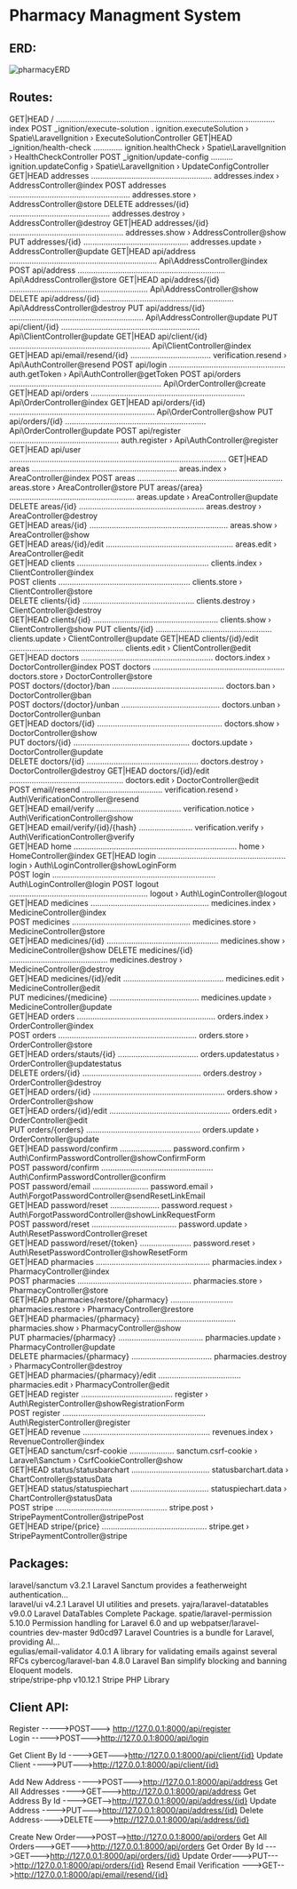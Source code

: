 # Pharmacy Managment System


## ERD:
![pharmacyERD](https://user-images.githubusercontent.com/63107268/230602218-ddbb990e-1048-45cc-970f-bb6b5567c610.png)


## Routes:

  GET|HEAD  / .................................................................................................. index
  POST      _ignition/execute-solution . ignition.executeSolution › Spatie\LaravelIgnition › ExecuteSolutionController
  GET|HEAD  _ignition/health-check ............. ignition.healthCheck › Spatie\LaravelIgnition › HealthCheckController
  POST      _ignition/update-config .......... ignition.updateConfig › Spatie\LaravelIgnition › UpdateConfigController
  GET|HEAD  addresses ...................................................... addresses.index › AddressController@index
  POST      addresses ...................................................... addresses.store › AddressController@store
  DELETE    addresses/{id} ............................................. addresses.destroy › AddressController@destroy
  GET|HEAD  addresses/{id} ................................................... addresses.show › AddressController@show
  PUT       addresses/{id} ............................................... addresses.update › AddressController@update
  GET|HEAD  api/address .................................................................. Api\AddressController@index
  POST      api/address .................................................................. Api\AddressController@store
  GET|HEAD  api/address/{id} .............................................................. Api\AddressController@show
  DELETE    api/address/{id} ........................................................... Api\AddressController@destroy
  PUT       api/address/{id} ............................................................ Api\AddressController@update
  PUT       api/client/{id} .............................................................. Api\ClientController@update
  GET|HEAD  api/client/{id} ............................................................... Api\ClientController@index
  GET|HEAD  api/email/resend/{id} .................................... verification.resend › Api\AuthController@resend 
  POST      api/login .................................................... auth.getToken › Api\AuthController@getToken 
  POST      api/orders .................................................................... Api\OrderController@create 
  GET|HEAD  api/orders ..................................................................... Api\OrderController@index 
  GET|HEAD  api/orders/{id} ................................................................. Api\OrderController@show 
  PUT       api/orders/{id} ............................................................... Api\OrderController@update 
  POST      api/register ................................................. auth.register › Api\AuthController@register 
  GET|HEAD  api/user ................................................................................................. 
  GET|HEAD  areas ................................................................. areas.index › AreaController@index 
  POST      areas ................................................................. areas.store › AreaController@store
  PUT       areas/{area} ........................................................ areas.update › AreaController@update
  DELETE    areas/{id} ........................................................ areas.destroy › AreaController@destroy  
  GET|HEAD  areas/{id} .............................................................. areas.show › AreaController@show  
  GET|HEAD  areas/{id}/edit ......................................................... areas.edit › AreaController@edit  
  GET|HEAD  clients ........................................................... clients.index › ClientController@index  
  POST      clients ........................................................... clients.store › ClientController@store  
  DELETE    clients/{id} .................................................. clients.destroy › ClientController@destroy  
  GET|HEAD  clients/{id} ........................................................ clients.show › ClientController@show
  PUT       clients/{id} .................................................... clients.update › ClientController@update
  GET|HEAD  clients/{id}/edit ................................................... clients.edit › ClientController@edit  
  GET|HEAD  doctors ........................................................... doctors.index › DoctorController@index
  POST      doctors ........................................................... doctors.store › DoctorController@store  
  POST      doctors/{doctor}/ban .................................................. doctors.ban › DoctorController@ban  
  POST      doctors/{doctor}/unban ............................................ doctors.unban › DoctorController@unban  
  GET|HEAD  doctors/{id} ........................................................ doctors.show › DoctorController@show  
  PUT       doctors/{id} .................................................... doctors.update › DoctorController@update  
  DELETE    doctors/{id} .................................................. doctors.destroy › DoctorController@destroy
  GET|HEAD  doctors/{id}/edit ................................................... doctors.edit › DoctorController@edit  
  POST      email/resend .................................... verification.resend › Auth\VerificationController@resend  
  GET|HEAD  email/verify ...................................... verification.notice › Auth\VerificationController@show  
  GET|HEAD  email/verify/{id}/{hash} ........................ verification.verify › Auth\VerificationController@verify  
  GET|HEAD  home ......................................................................... home › HomeController@index
  GET|HEAD  login ......................................................... login › Auth\LoginController@showLoginForm  
  POST      login ......................................................................... Auth\LoginController@login
  POST      logout .............................................................. logout › Auth\LoginController@logout  
  GET|HEAD  medicines ..................................................... medicines.index › MedicineController@index  
  POST      medicines ..................................................... medicines.store › MedicineController@store  
  GET|HEAD  medicines/{id} .................................................. medicines.show › MedicineController@show
  DELETE    medicines/{id} ............................................ medicines.destroy › MedicineController@destroy  
  GET|HEAD  medicines/{id}/edit ............................................. medicines.edit › MedicineController@edit  
  PUT       medicines/{medicine} ........................................ medicines.update › MedicineController@update  
  GET|HEAD  orders .............................................................. orders.index › OrderController@index  
  POST      orders .............................................................. orders.store › OrderController@store  
  GET|HEAD  orders/stauts/{id} .................................... orders.updatestatus › OrderController@updatestatus  
  DELETE    orders/{id} ..................................................... orders.destroy › OrderController@destroy  
  GET|HEAD  orders/{id} ........................................................... orders.show › OrderController@show  
  GET|HEAD  orders/{id}/edit ...................................................... orders.edit › OrderController@edit  
  PUT       orders/{orders} ................................................... orders.update › OrderController@update  
  GET|HEAD  password/confirm ....................... password.confirm › Auth\ConfirmPasswordController@showConfirmForm  
  POST      password/confirm .................................................. Auth\ConfirmPasswordController@confirm  
  POST      password/email ......................... password.email › Auth\ForgotPasswordController@sendResetLinkEmail  
  GET|HEAD  password/reset ...................... password.request › Auth\ForgotPasswordController@showLinkRequestForm  
  POST      password/reset ...................................... password.update › Auth\ResetPasswordController@reset  
  GET|HEAD  password/reset/{token} ....................... password.reset › Auth\ResetPasswordController@showResetForm  
  GET|HEAD  pharmacies ................................................... pharmacies.index › PharmacyController@index  
  POST      pharmacies ................................................... pharmacies.store › PharmacyController@store  
  GET|HEAD  pharmacies/restore/{pharmacy} ............................ pharmacies.restore › PharmacyController@restore  
  GET|HEAD  pharmacies/{pharmacy} .......................................... pharmacies.show › PharmacyController@show  
  PUT       pharmacies/{pharmacy} ...................................... pharmacies.update › PharmacyController@update  
  DELETE    pharmacies/{pharmacy} .................................... pharmacies.destroy › PharmacyController@destroy  
  GET|HEAD  pharmacies/{pharmacy}/edit ..................................... pharmacies.edit › PharmacyController@edit  
  GET|HEAD  register ......................................... register › Auth\RegisterController@showRegistrationForm  
  POST      register ................................................................ Auth\RegisterController@register  
  GET|HEAD  revenue ......................................................... revenues.index › RevenueController@index  
  GET|HEAD  sanctum/csrf-cookie .................... sanctum.csrf-cookie › Laravel\Sanctum › CsrfCookieController@show  
  GET|HEAD  status/statusbarchart ................................... statusbarchart.data › ChartController@statusData  
  GET|HEAD  status/statuspiechart ................................... statuspiechart.data › ChartController@statusData  
  POST      stripe .................................................. stripe.post › StripePaymentController@stripePost  
  GET|HEAD  stripe/{price} ............................................... stripe.get › StripePaymentController@stripe
  
  
## Packages:
  
    
laravel/sanctum                         v3.2.1                Laravel Sanctum provides a featherweight authentication...   
laravel/ui                              v4.2.1                Laravel UI utilities and presets.
yajra/laravel-datatables                v9.0.0                Laravel DataTables Complete Package.
spatie/laravel-permission               5.10.0                Permission handling for Laravel 6.0 and up
webpatser/laravel-countries             dev-master 9d0cd97    Laravel Countries is a bundle for Laravel, providing Al...   
egulias/email-validator                 4.0.1                 A library for validating emails against several RFCs
cybercog/laravel-ban                    4.8.0                 Laravel Ban simplify blocking and banning Eloquent models.   
stripe/stripe-php                       v10.12.1              Stripe PHP Library


## Client API:

Register ----->POST---> http://127.0.0.1:8000/api/register     
Login    ----->POST--->http://127.0.0.1:8000/api/login      

Get Client By Id ---->GET--->http://127.0.0.1:8000/api/client/{id}
Update Client ---->PUT--->http://127.0.0.1:8000/api/client/{id}

Add New Address ---->POST--->http://127.0.0.1:8000/api/address
Get All Addresses ---->GET--->http://127.0.0.1:8000/api/address
Get Address By Id ---->GET-->http://127.0.0.1:8000/api/address/{id}
Update Address ---->PUT--->http://127.0.0.1:8000/api/address/{id}
Delete Address---->DELETE--->http://127.0.0.1:8000/api/address/{id}

Create New Order--->POST-->http://127.0.0.1:8000/api/orders
Get All Orders--->GET--->http://127.0.0.1:8000/api/orders
Get Order By Id --->GET--->http://127.0.0.1:8000/api/orders/{id}
Update Order--->PUT--->http://127.0.0.1:8000/api/orders/{id}
Resend Email Verification --->GET-->http://127.0.0.1:8000/api/email/resend/{id}
